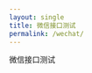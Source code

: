 ```yaml
---
layout: single
title: 微信接口测试
permalink: /wechat/
---
```


微信接口测试

<script src="./BGYUI/js/jquery.min.js"></script>
<script>
    
    $.ajax({
    type : "GET",
    url : "https://api.weixin.qq.com/cgi-bin/token?grant_type=client_credential&appid=wxcea822749e1de7bb&secret=865e00ef65bd0de3930016a7cd1def6f",
    success : function(data) {
            console.log(data);
        }//success
    });
</script>